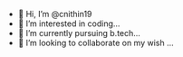 - 👋 Hi, I’m @cnithin19
- 👀 I’m interested in coding...
- 🌱 I’m currently pursuing b.tech...
- 💞️ I’m looking to collaborate on my wish ...


<!---
cnithin19/cnithin19 is a ✨ special ✨ repository because its `README.md` (this file) appears on your GitHub profile.
You can click the Preview link to take a look at your changes.
--->
